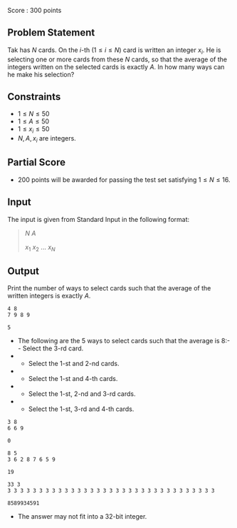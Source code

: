 Score : $300$ points

## Problem Statement

Tak has $N$ cards. On the $i$-th $(1 \leq i \leq N)$ card is written an integer $x_i$.
He is selecting one or more cards from these $N$ cards, so that the average of the integers written on the selected cards is exactly $A$.
In how many ways can he make his selection?

## Constraints

- $1 \leq N \leq 50$
- $1 \leq A \leq 50$
- $1 \leq x_i \leq 50$
- $N,\,A,\,x_i$ are integers.

## Partial Score

- $200$ points will be awarded for passing the test set satisfying $1 \leq N \leq 16$.

## Input

The input is given from Standard Input in the following format:

> $N$ $A$
> 
> $x_1$ $x_2$ $...$ $x_N$

## Output

Print the number of ways to select cards such that the average of the written integers is exactly $A$.

```input1
4 8
7 9 8 9
```

```output1
5
```

- The following are the $5$ ways to select cards such that the average is $8$:-   - Select the $3$-rd card.
-   - Select the $1$-st and $2$-nd cards.
-   - Select the $1$-st and $4$-th cards.
-   - Select the $1$-st, $2$-nd and $3$-rd cards.
-   - Select the $1$-st, $3$-rd and $4$-th cards.

```input2
3 8
6 6 9
```

```output2
0
```

```input3
8 5
3 6 2 8 7 6 5 9
```

```output3
19
```

```input4
33 3
3 3 3 3 3 3 3 3 3 3 3 3 3 3 3 3 3 3 3 3 3 3 3 3 3 3 3 3 3 3 3 3 3
```

```output4
8589934591
```

- The answer may not fit into a $32$-bit integer.